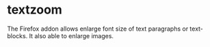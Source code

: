 # textzoom
The Firefox addon allows enlarge font size of text paragraphs or text-blocks. It also able to enlarge images.
